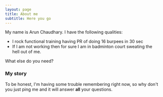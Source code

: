 ```yaml
---
layout: page
title: About me
subtitle: Here you go
---
```


My name is Arun Chaudhary. I have the following qualities:

- I rock functional training having PR of doing 16 burpees in 30 sec
- If I am not working then for sure I am in badminton court sweating the hell out of me.

What else do you need?

### My story

To be honest, I'm having some trouble remembering right now, so why don't you just ping me and it will answer **all** your questions.
